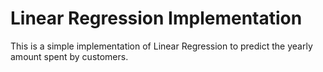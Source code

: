 # Linear Regression Implementation

This is a simple implementation of Linear Regression to predict the yearly amount spent by customers.
